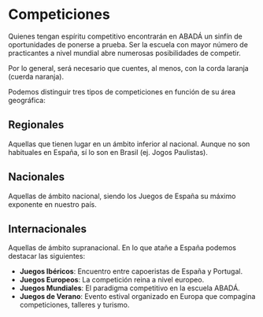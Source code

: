 # Competiciones

Quienes tengan espíritu competitivo encontrarán en ABADÁ un sinfín de oportunidades de ponerse a prueba. Ser la escuela con mayor número de practicantes a nivel mundial abre numerosas posibilidades de competir.

Por lo general, será necesario que cuentes, al menos, con la corda laranja (cuerda naranja).

Podemos distinguir tres tipos de competiciones en función de su área geográfica:

## Regionales

Aquellas que tienen lugar en un ámbito inferior al nacional. Aunque no son habituales en España, sí lo son en Brasil (ej. Jogos Paulistas).

## Nacionales

Aquellas de ámbito nacional, siendo los Juegos de España su máximo exponente en nuestro país.

## Internacionales

Aquellas de ámbito supranacional. En lo que atañe a España podemos destacar las siguientes:

- **Juegos Ibéricos**: Encuentro entre capoeristas de España y Portugal.
- **Juegos Europeos**: La competición reina a nivel europeo.
- **Juegos Mundiales**: El paradigma competitivo en la escuela ABADÁ.
- **Juegos de Verano**: Evento estival organizado en Europa que compagina competiciones, talleres y turismo.

